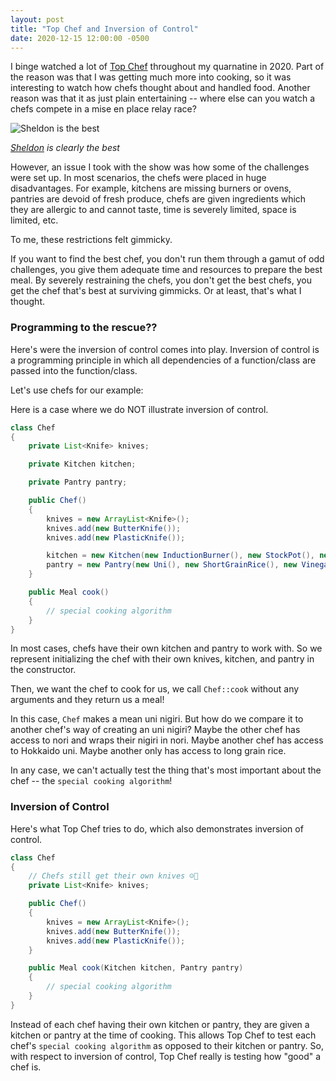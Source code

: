 ```yaml
---
layout: post
title: "Top Chef and Inversion of Control"
date: 2020-12-15 12:00:00 -0500
--- 
```


I binge watched a lot of [Top Chef](https://en.wikipedia.org/wiki/Top_Chef) throughout my quarnatine in 2020. Part of the reason was that I was getting much more into cooking, so it was interesting to watch how chefs thought about and handled food. Another reason was that it as just plain entertaining -- where else can you watch a chefs compete in a mise en place relay race?


![Sheldon is the best](https://static.hollywoodreporter.com/sites/default/files/2013/02/sheldon_simeon_top_chef_seattle.jpg)

_[Sheldon](https://www.instagram.com/chefwonder/) is clearly the best_

However, an issue I took with the show was how some of the challenges were set up. In most scenarios, the chefs were placed in huge disadvantages. For example, kitchens are missing burners or ovens, pantries are devoid of fresh produce, chefs are given ingredients which they are allergic to and cannot taste, time is severely limited, space is limited, etc.

To me, these restrictions felt gimmicky.

If you want to find the best chef, you don't run them through a gamut of odd challenges, you give them adequate time and resources to prepare the best meal. By severely restraining the chefs, you don't get the best chefs, you get the chef that's best at surviving gimmicks. Or at least, that's what I thought.

### Programming to the rescue??
Here's were the inversion of control comes into play. Inversion of control is a programming principle in which all dependencies of a function/class are passed into the function/class.

Let's use chefs for our example:

Here is a case where we do NOT illustrate inversion of control.

```java
class Chef
{
	private List<Knife> knives;

	private Kitchen kitchen;

	private Pantry pantry;

	public Chef()
	{
		knives = new ArrayList<Knife>();
		knives.add(new ButterKnife());
		knives.add(new PlasticKnife());

		kitchen = new Kitchen(new InductionBurner(), new StockPot(), new Bowl());
		pantry = new Pantry(new Uni(), new ShortGrainRice(), new Vinegar())
	}

	public Meal cook()
	{
		// special cooking algorithm
	}
}
```

In most cases, chefs have their own kitchen and pantry to work with. So we represent initializing the chef with their own knives, kitchen, and pantry in the constructor.

Then, we want the chef to cook for us, we call `Chef::cook` without any arguments and they return us a meal!

In this case, `Chef` makes a mean uni nigiri. But how do we compare it to another chef's way of creating an uni nigiri? Maybe the other chef has access to nori and wraps their nigiri in nori. Maybe another chef has access to Hokkaido uni. Maybe another only has access to long grain rice. 

In any case, we can't actually test the thing that's most important about the chef -- the `special cooking algorithm`!

### Inversion of Control
Here's what Top Chef tries to do, which also demonstrates inversion of control.

```java
class Chef
{
	// Chefs still get their own knives ☺️🔪
	private List<Knife> knives;

	public Chef()
	{
		knives = new ArrayList<Knife>();
		knives.add(new ButterKnife());
		knives.add(new PlasticKnife());
	}

	public Meal cook(Kitchen kitchen, Pantry pantry)
	{
		// special cooking algorithm
	}
}
```

Instead of each chef having their own kitchen or pantry, they are given a kitchen or pantry at the time of cooking. This allows Top Chef to test each chef's `special cooking algorithm` as opposed to their kitchen or pantry. So, with respect to inversion of control, Top Chef really is testing how "good" a chef is.

